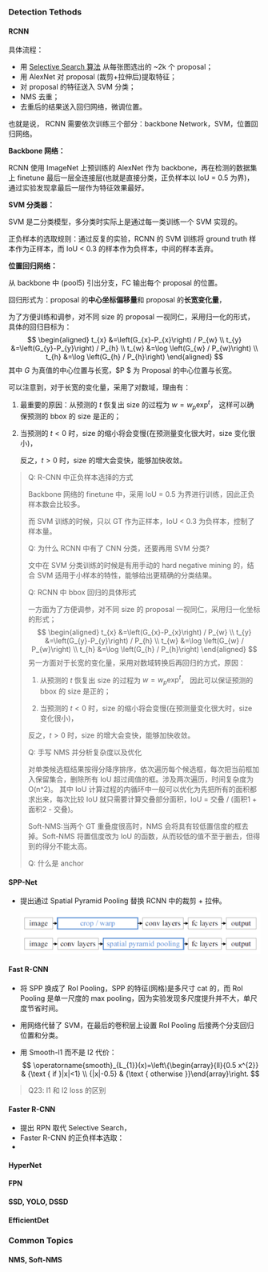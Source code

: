 ### Detection Tethods

#### RCNN

具体流程：

- 用 [Selective Search 算法](https://zhuanlan.zhihu.com/p/27467369) 从每张图选出的 ~2k 个 proposal；
- 用 AlexNet 对 proposal (裁剪+拉伸后)提取特征；
- 对 proposal  的特征送入 SVM 分类；
- NMS 去重；
- 去重后的结果送入回归网络，微调位置。

也就是说， RCNN 需要依次训练三个部分：backbone Network，SVM，位置回归网络。

**Backbone 网络：**

RCNN 使用 ImageNet 上预训练的 AlexNet 作为 backbone，再在检测的数据集上 finetune 最后一层全连接层(也就是直接分类，正负样本以 IoU = 0.5 为界)，通过实验发现拿最后一层作为特征效果最好。

**SVM 分类器：**

SVM 是二分类模型，多分类时实际上是通过每一类训练一个 SVM 实现的。

正负样本的选取规则：通过反复的实验，RCNN 的 SVM 训练将 ground truth 样本作为正样本，而  IoU < 0.3 的样本作为负样本，中间的样本丢弃。

**位置回归网络：**

从 backbone 中 (pool5) 引出分支，FC 输出每个 proposal 的位置。

回归形式为：proposal 的**中心坐标偏移量**和 proposal 的**长宽变化量**，

为了方便训练和调参，对不同 size 的 proposal 一视同仁，采用归一化的形式，具体的回归目标为：
$$
\begin{aligned}
t_{x} &=\left(G_{x}-P_{x}\right) / P_{w} \\
t_{y} &=\left(G_{y}-P_{y}\right) / P_{h} \\
t_{w} &=\log \left(G_{w} / P_{w}\right) \\
t_{h} &=\log \left(G_{h} / P_{h}\right)
\end{aligned}
$$
其中 $G$ 为真值的中心位置与长宽，$P $ 为 Proposal 的中心位置与长宽。

可以注意到，对于长宽的变化量，采用了对数域，理由有：

1. 最重要的原因：从预测的 $t$ 恢复出 size 的过程为 $w = w_p \exp^t$， 这样可以确保预测的 bbox 的 size 是正的；

2. 当预测的 $t < 0$  时，size 的缩小将会变慢(在预测量变化很大时，size 变化很小)，

   反之，$t > 0$ 时，size 的增大会变快，能够加快收敛。

> Q: R-CNN 中正负样本选择的方式
>
> Backbone 网络的 finetune 中，采用 IoU = 0.5 为界进行训练，因此正负样本数会比较多。
>
> 而 SVM 训练的时候，只以 GT 作为正样本，IoU < 0.3 为负样本，控制了样本量。
>
> Q: 为什么 RCNN 中有了 CNN 分类，还要再用 SVM 分类?
>
> 文中在 SVM 分类训练的时候是有用手动的 hard negative mining 的，结合 SVM 适用于小样本的特性，能够给出更精确的分类结果。
>
> Q: RCNN 中 bbox 回归的具体形式
>
> 一方面为了方便调参，对不同 size 的 proposal 一视同仁，采用归一化坐标的形式；
> $$
> \begin{aligned}
> t_{x} &=\left(G_{x}-P_{x}\right) / P_{w} \\
> t_{y} &=\left(G_{y}-P_{y}\right) / P_{h} \\
> t_{w} &=\log \left(G_{w} / P_{w}\right) \\
> t_{h} &=\log \left(G_{h} / P_{h}\right)
> \end{aligned}
> $$
> 另一方面对于长宽的变化量，采用对数域转换后再回归的方式，原因：
>
> 1. 从预测的 $t$ 恢复出 size 的过程为 $w = w_p \exp^t$， 因此可以保证预测的 bbox 的 size 是正的；
>
> 2. 当预测的 $t < 0$  时，size 的缩小将会变慢(在预测量变化很大时，size 变化很小)，
>
> 反之，$t > 0$ 时，size 的增大会变快，能够加快收敛。
>
> Q: 手写 NMS 并分析复杂度以及优化
>
> 对单类候选框结果按得分降序排序，依次遍历每个候选框，每次把当前框加入保留集合，删除所有 IoU 超过阈值的框。涉及两次遍历，时间复杂度为 O(n^2)。 其中 IoU 计算过程的内循环中一般可以优化为先把所有的面积都求出来，每次比较 IoU 就只需要计算交叠部分面积，IoU = 交叠 / (面积1 + 面积2 - 交叠)。
>
> Soft-NMS:当两个 GT 重叠度很高时，NMS 会将具有较低置信度的框去掉。Soft-NMS 将置信度改为 IoU 的函数，从而较低的值不至于删去，但得到的得分不能太高。
>
> Q: 什么是 anchor

#### **SPP-Net**

- 提出通过 Spatial Pyramid Pooling 替换 RCNN 中的裁剪 + 拉伸。

  ![1585924595496](../../questions.assets/1585924595496.png) 

#### Fast R-CNN

- 将 SPP 换成了 RoI Pooling，SPP 的特征(网格)是多尺寸 cat 的，而 RoI Pooling 是单一尺度的 max pooling，因为实验发现多尺度提升并不大，单尺度节省时间。

- 用网络代替了 SVM，在最后的卷积层上设置 RoI Pooling 后接两个分支回归位置和分类。

- 用 Smooth-l1 而不是 l2 代价：
  $$
  \operatorname{smooth}_{L_{1}}(x)=\left\{\begin{array}{ll}{0.5 x^{2}} & {\text { if }|x|<1} \\ {|x|-0.5} & {\text { otherwise }}\end{array}\right.
  $$

> Q23: l1 和 l2 loss 的区别

#### Faster R-CNN

- 提出 RPN 取代 Selective Search，
- Faster R-CNN 的正负样本选取：
- 

#### HyperNet



#### FPN



#### SSD, YOLO, DSSD



#### EfficientDet

### Common Topics

#### NMS, Soft-NMS



